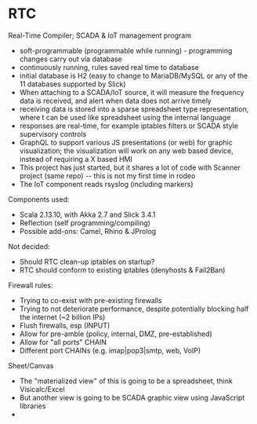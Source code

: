 # RTC
Real-Time Compiler; SCADA & IoT management program
- soft-programmable (programmable while running) - programming changes carry out via database
- continuously running, rules saved real time to database
- initial database is H2 (easy to change to MariaDB/MySQL or any of the 11 databases supported by Slick)
- When attaching to a SCADA/IoT source, it will measure the frequency data is received, and alert when data does not arrive timely
- receiving data is stored into a sparse spreadsheet type representation, where t can be used like spreadsheet using the internal language
- responses are real-time, for example iptables filters or SCADA style supervisory controls
- GraphQL to support various JS presentations (or web) for graphic visualization; the visualization will work on any web based device, instead of requiring a X based HMI
- This project has just started, but it shares a lot of code with Scanner project (same repo) -- this is not my first time in rodeo
- The IoT component reads rsyslog (including markers)

Components used:
- Scala 2.13.10, with Akka 2.7 and Slick 3.4.1
- Reflection (self programming/compiling)
- Possible add-ons: Camel, Rhino & JProlog

Not decided:
- Should RTC clean-up iptables on startup?
- RTC should conform to existing iptables (denyhosts & Fail2Ban)

Firewall rules:
- Trying to co-exist with pre-existing firewalls
- Trying to not deteriorate performance, despite potentially blocking half the internet (~2 billion IPs)
- Flush firewalls, esp (INPUT)
- Allow for pre-amble (policy, internal, DMZ, pre-established)
- Allow for "all ports" CHAIN
- Different port CHAINs (e.g. imap|pop3|smtp, web, VoIP)

Sheet/Canvas
- The "materialized view" of this is going to be a spreadsheet, think Visicalc/Excel
- But another view is going to be SCADA graphic view using JavaScript libraries
- 